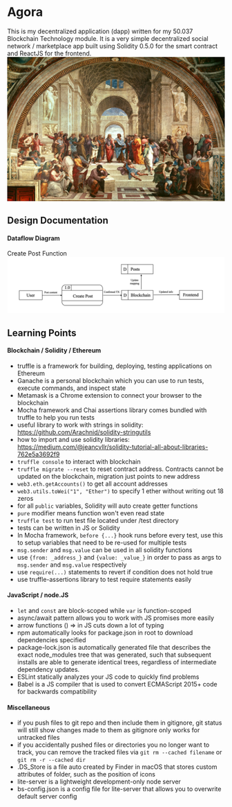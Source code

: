 # Agora
This is my decentralized application (dapp) written for my 50.037 Blockchain Technology module. It is a very simple decentralized social network / marketplace app built using Solidity 0.5.0 for the smart contract and ReactJS for the frontend. 
![Agora](https://github.com/aidenchia/dapp/blob/master/public/agora.jpg)

## Design Documentation

#### Dataflow Diagram
Create Post Function
![Data Flow Diagram](https://github.com/aidenchia/dapp/blob/master/public/DFD.png)


## Learning Points

#### Blockchain / Solidity / Ethereum
* truffle is a framework for building, deploying, testing applications on Ethereum
* Ganache is a personal blockchain which you can use to run tests, execute commands, and inspect state
* Metamask is a Chrome extension to connect your browser to the blockchain
* Mocha framework and Chai assertions library comes bundled with truffle to help you run tests
* useful library to work with strings in solidity: https://github.com/Arachnid/solidity-stringutils 
* how to import and use solidity libraries: https://medium.com/@jeancvllr/solidity-tutorial-all-about-libraries-762e5a3692f9
* `truffle console` to interact with blockchain
* `truffle migrate --reset` to reset contract address. Contracts cannot be updated on the blockchain, migration just points to new address
* `web3.eth.getAccounts()` to get all account addresses
* `web3.utils.toWei("1", "Ether")` to specify 1 ether without writing out 18 zeros
* for all `public` variables, Solidity will auto create getter functions 
* `pure` modifier means function won't even read state
* `truffle test` to run test file located under /test directory
* tests can be written in JS or Solidity
* In Mocha framework, `before {...}` hook runs before every test, use this to setup variables that need to be re-used for multiple tests
* `msg.sender` and `msg.value` can be used in all solidity functions
* use `{from: _address_}` and `{value: _value_}` in order to pass as args to `msg.sender` and `msg.value` respectively
* use `require(...)` statements to revert if condition does not hold true
* use truffle-assertions library to test require statements easily

#### JavaScript / node.JS
* `let` and `const` are block-scoped while `var` is function-scoped
* async/await pattern allows you to work with JS promises more easily
* arrow functions () => in JS cuts down a lot of typing
* npm automatically looks for package.json in root to download dependencies specified
* package-lock.json is automatically generated file that describes the exact node_modules tree that was generated, such that subsequent installs are able to generate identical trees, regardless of intermediate dependency updates.
* ESLint statically analyzes your JS code to quickly find problems
* Babel is a JS compiler that is used to convert ECMAScript 2015+ code for backwards compatibility

#### Miscellaneous
* if you push files to git repo and then include them in gitignore, git status will still show changes made to them as gitignore only works for untracked files 
* if you accidentally pushed files or directories you no longer want to track, you can remove the tracked files via `git rm --cached filename` or `git rm -r --cached dir`
* .DS_Store is a file auto created by Finder in macOS that stores custom attributes of folder, such as the position of icons
* lite-server is a lightweight development-only node server
* bs-config.json is a config file for lite-server that allows you to overwrite default server config 
